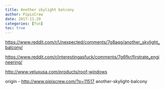 ```yaml
---
title: Another skylight balcony
author: PipisCrew
date: 2017-11-29
categories: [fun]
toc: true
---
```


https://www.reddit.com/r/Unexpected/comments/7g8aqg/another_skylight_balcony/

https://www.reddit.com/r/interestingasfuck/comments/7g6fkr/firstrate_engineering/

http://www.veluxusa.com/products/roof-windows

origin - http://www.pipiscrew.com/?p=11517 another-skylight-balcony